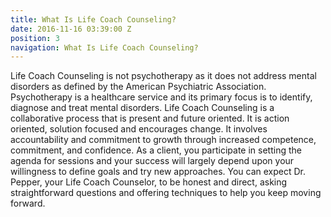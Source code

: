 ```yaml
---
title: What Is Life Coach Counseling?
date: 2016-11-16 03:39:00 Z
position: 3
navigation: What Is Life Coach Counseling?
---
```


Life Coach Counseling is not psychotherapy as it does not address mental disorders as defined by the American Psychiatric Association. Psychotherapy is a healthcare service and its primary focus is to identify, diagnose and treat mental disorders. Life Coach Counseling is a collaborative process that is present and future oriented. It is action oriented, solution focused and encourages change. It involves accountability and commitment to growth through increased competence, commitment, and confidence. As a client, you participate in setting the agenda for sessions and your success will largely depend upon your willingness to define goals and try new approaches. You can expect Dr. Pepper, your Life Coach Counselor, to be honest and direct, asking straightforward questions and offering techniques to help you keep moving forward.
